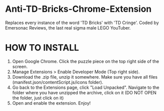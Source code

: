 # Anti-TD-Bricks-Chrome-Extension
Replaces every instance of the word 'TD Bricks' with 'TD Cringe'. Coded by Emersonac Reviews, the last real sigma male LEGO YouTuber.

# HOW TO INSTALL
1. Open Google Chrome. Click the puzzle piece on the top right side of the screen.
2. Manage Extensions > Enable Developer Mode (Top right side).
3. Download the .zip file, unzip it somewhere. Make sure you have all files (manifest.json/contentScript.js/icons folder).
4. Go back to the Extensions page, click "Load Unpacked". Navigate to the folder where you have unzipped the archive, click on it (DO NOT OPEN the folder, just click on it)
5. Open and enable the extension. Enjoy!
